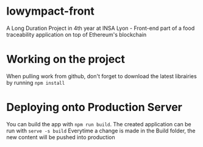 # lowympact-front
A Long Duration Project in 4th year at INSA Lyon - Front-end part of a food traceability application on top of Ethereum's blockchain

# Working on the project
When pulling work from github, don't forget to download the latest librairies by running `npm install`

# Deploying onto Production Server
You can build the app with `npm run build`. The created application can be run with `serve -s build`
Everytime a change is made in the Build folder, the new content will be pushed into production